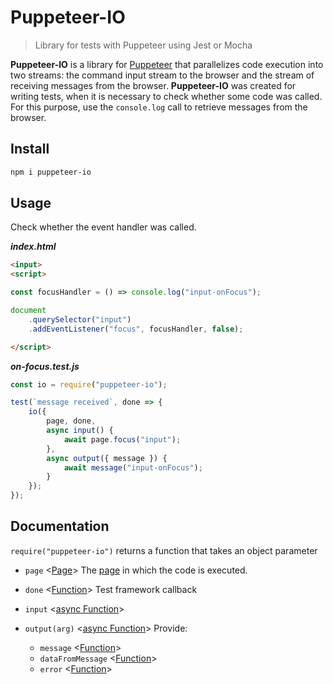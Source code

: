 # Puppeteer-IO


> Library for tests with Puppeteer using Jest or Mocha


**Puppeteer-IO** is a library for [Puppeteer](https://github.com/GoogleChrome/puppeteer) that parallelizes code execution into two streams: the command input stream to the browser and the stream of receiving messages from the browser.
**Puppeteer-IO** was created for writing tests, when it is necessary to check whether some code was called.
For this purpose, use the ```console.log``` call to retrieve messages from the browser.


## Install


```bash
npm i puppeteer-io
```


## Usage


Check whether the event handler was called.


**_index.html_**

```html
<input>
<script>

const focusHandler = () => console.log("input-onFocus");

document
    .querySelector("input")
    .addEventListener("focus", focusHandler, false);

</script>
```

**_on-focus.test.js_**


```javascript
const io = require("puppeteer-io");

test(`message received`, done => {
    io({
        page, done,
        async input() {
            await page.focus("input");
        },
        async output({ message }) {
            await message("input-onFocus");
        }
    });
});
```

## Documentation


```require("puppeteer-io")``` returns a function that takes an object parameter


* ```page``` <[Page](https://github.com/GoogleChrome/puppeteer/blob/master/docs/api.md#class-page)>
The [page](https://github.com/GoogleChrome/puppeteer/blob/master/docs/api.md#class-page) in which the code is executed.

* ```done``` <[Function](https://developer.mozilla.org/en-US/docs/Web/JavaScript/Reference/Global_Objects/Function)>
Test framework callback

* ```input``` <[async Function](https://developer.mozilla.org/en-US/docs/Web/JavaScript/Reference/Global_Objects/AsyncFunction)>

* ```output(arg)``` <[async Function](https://developer.mozilla.org/en-US/docs/Web/JavaScript/Reference/Global_Objects/AsyncFunction)>
Provide:

  * ```message``` <[Function](https://developer.mozilla.org/en-US/docs/Web/JavaScript/Reference/Global_Objects/Function)>
  * ```dataFromMessage``` <[Function](https://developer.mozilla.org/en-US/docs/Web/JavaScript/Reference/Global_Objects/Function)>
  * ```error``` <[Function](https://developer.mozilla.org/en-US/docs/Web/JavaScript/Reference/Global_Objects/Function)>

